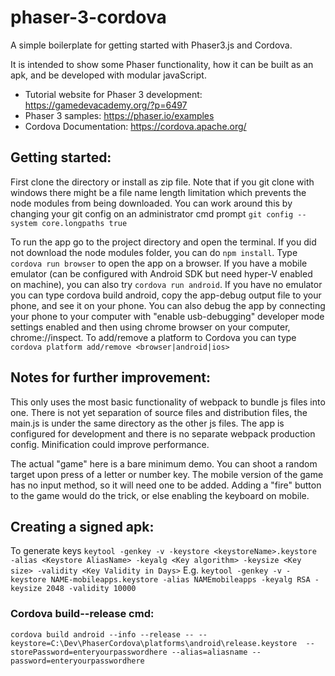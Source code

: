 # phaser-3-cordova

A simple boilerplate for getting started with Phaser3.js and Cordova.

It is intended to show some Phaser functionality, how it can be built as an apk, and be developed with modular javaScript. 

 - Tutorial website for Phaser 3 development:
https://gamedevacademy.org/?p=6497
 - Phaser 3 samples:
https://phaser.io/examples
 - Cordova Documentation:
https://cordova.apache.org/

## Getting started:
First clone the directory or install as zip file. 
Note that if you git clone with windows there might be a file name length limitation which prevents the node modules from being downloaded. You can work around this by changing your git config on an administrator cmd prompt `git config --system core.longpaths true`

To run the app go to the project directory and open the terminal.
If you did not download the node modules folder, you can do `npm install`. 
Type `cordova run browser` to open the app on a browser. 
If you have a mobile emulator (can be configured with Android SDK but need hyper-V enabled on machine), you can also try `cordova run android`. 
If you have no emulator you can type cordova build android, copy the app-debug output file to your phone, and see it on your phone. You can also debug the app by connecting your phone to your computer with "enable usb-debugging" developer mode settings enabled and then using chrome browser on your computer, chrome://inspect.
To add/remove a platform to Cordova you can type `cordova platform add/remove <browser|android|ios>`

## Notes for further improvement:

This only uses the most basic functionality of webpack to bundle js files into one. There is not yet separation of source files and distribution files, the main.js is under the same directory as the other js files. The app is configured for development and there is no separate webpack production config. Minification could improve performance. 

The actual "game" here is a bare minimum demo. You can shoot a random target upon press of a letter or number key. The mobile version of the game has no input method, so it will need one to be added. Adding a "fire" button to the game would do the trick, or else enabling the keyboard on mobile. 

## Creating a signed apk:

To generate keys 
`keytool -genkey -v -keystore <keystoreName>.keystore -alias <Keystore AliasName> -keyalg <Key algorithm> -keysize <Key size> -validity <Key Validity in Days>`
E.g.
`keytool -genkey -v -keystore NAME-mobileapps.keystore -alias NAMEmobileapps -keyalg RSA -keysize 2048 -validity 10000`

### Cordova build--release cmd:

`cordova build android --info --release -- --keystore=C:\Dev\PhaserCordova\platforms\android\release.keystore 
--storePassword=enteryourpasswordhere --alias=aliasname --password=enteryourpasswordhere`
